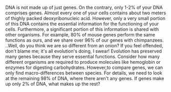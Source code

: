DNA is not made up of just genes. On the contrary, only 1-2% of your DNA comprises genes. Almost every one of your cells contains about two meters of thighly packed deoxyribonucleic acid.
However, only a very small portion of this DNA contains the essential information for the functioning of your cells.
Furthermore, a significant portion of this information is shared with other organisms. For example, 80% of mouse genes perform the same functions as ours, and we share over 96% of our genes with chimpanzees. ..Well, do you think we are so different from an onion?
If you feel offended, don't blame me; it's all evolution's doing, I swear! Evolution has preserved many genes because they serve essential functions. 
Consider how many different organisms are required to produce molecules like hemoglobin or enzymes for digesting carbohydrates.
However,to compare genes, we can only find macro-differences between species. For details, we need to look at the remaining 98% of DNA, where there aren't any genes.
If genes make up only 2% of DNA, what makes up the rest?
